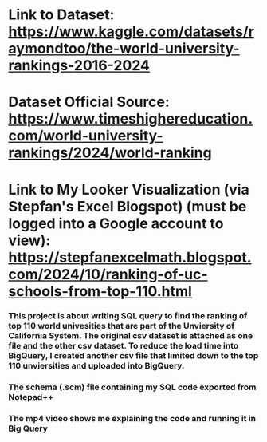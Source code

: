 # Link to Dataset: https://www.kaggle.com/datasets/raymondtoo/the-world-university-rankings-2016-2024
# Dataset Official Source: https://www.timeshighereducation.com/world-university-rankings/2024/world-ranking
# Link to My Looker Visualization (via Stepfan's Excel Blogspot) (must be logged into a Google account to view): https://stepfanexcelmath.blogspot.com/2024/10/ranking-of-uc-schools-from-top-110.html 
### This project is about writing SQL query to find the ranking of top 110 world univesities that are part of the Unviersity of California System. The original csv dataset is attached as one file and the other csv dataset. To reduce the load time into BigQuery, I created another csv file that limited down to the top 110 unviersities and  uploaded into BigQuery.
### The schema (.scm) file containing my SQL code exported from Notepad++
### The mp4 video shows me explaining the code and running it in Big Query
